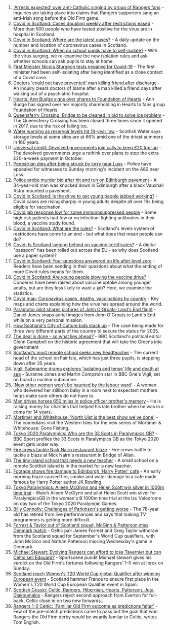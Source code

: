 1. ['Arrests expected' over anti-Catholic singing by group of Rangers fans](https://www.bbc.co.uk/news/uk-scotland-glasgow-west-58384371?at_medium=RSS&at_campaign=KARANGA) - Inquiries are taking place into claims that Rangers supporters sang an anti-Irish song before the Old Firm game.
2. [Covid in Scotland: Cases doubling weekly after restrictions eased](https://www.bbc.co.uk/news/uk-scotland-58383606?at_medium=RSS&at_campaign=KARANGA) - More than 500 people who have tested positive for the virus are in hospital in Scotland.
3. [Covid in Scotland: Where are the latest cases?](https://www.bbc.co.uk/news/uk-scotland-53511877?at_medium=RSS&at_campaign=KARANGA) - A daily update on the number and location of coronavirus cases in Scotland.
4. [Covid in Scotland: When do school pupils have to self-isolate?](https://www.bbc.co.uk/news/uk-scotland-58381883?at_medium=RSS&at_campaign=KARANGA) - With the virus surging, we re-examine the new isolation rules and ask whether schools can ask pupils to stay at home.
5. [First Minister Nicola Sturgeon tests negative for Covid-19](https://www.bbc.co.uk/news/uk-scotland-scotland-politics-58361884?at_medium=RSS&at_campaign=KARANGA) - The first minister had been self-isolating after being identified as a close contact of a Covid case.
6. [Doctors 'could not have prevented' man killing friend after discharge](https://www.bbc.co.uk/news/uk-scotland-tayside-central-58383720?at_medium=RSS&at_campaign=KARANGA) - An inquiry clears doctors of blame after a man killed a friend days after walking out of a psychiatric hospital.
7. [Hearts: Ann Budge signs over shares to Foundation of Hearts](https://www.bbc.co.uk/sport/football/58385733?at_medium=RSS&at_campaign=KARANGA) - Ann Budge has signed over her majority shareholding in Hearts to fans group Foundation of Hearts.
8. [Queensferry Crossing: Bridge to be cleaned in bid to solve ice problem](https://www.bbc.co.uk/news/uk-scotland-edinburgh-east-fife-58384588?at_medium=RSS&at_campaign=KARANGA) - The Queensferry Crossing has been closed three times since it opened in 2017, due to the risk of falling ice.
9. [Water warning as reservoir levels hit 18-year low](https://www.bbc.co.uk/news/uk-scotland-highlands-islands-58384842?at_medium=RSS&at_campaign=KARANGA) - Scottish Water says storage levels at some sites are at 66% amid one of the driest summers in 160 years.
10. [Universal credit: Devolved governments join calls to keep £20 top-up](https://www.bbc.co.uk/news/uk-58384578?at_medium=RSS&at_campaign=KARANGA) - The devolved governments urge a rethink over plans to stop the extra £20-a-week payment in October.
11. [Pedestrian dies after being struck by lorry near Luss](https://www.bbc.co.uk/news/uk-scotland-glasgow-west-58384844?at_medium=RSS&at_campaign=KARANGA) - Police have appealed for witnesses to Sunday morning's incident on the A82 near Luss.
12. [Police probe murder bid after hit and run on Edinburgh pavement](https://www.bbc.co.uk/news/uk-scotland-edinburgh-east-fife-58384589?at_medium=RSS&at_campaign=KARANGA) - A 34-year-old man was knocked down in Edinburgh after a black Vauxhall Astra mounted a pavement.
13. [Covid in Scotland: Is the drive to get young people jabbed working?](https://www.bbc.co.uk/news/uk-scotland-58342389?at_medium=RSS&at_campaign=KARANGA) - Covid cases are rising sharply in young adults despite all over 16s being eligible for vaccination.
14. [Covid jab response low for some immunosuppressed people](https://www.bbc.co.uk/news/health-58317261?at_medium=RSS&at_campaign=KARANGA) - Some high risk patients had few or no infection-fighting antibodies in their blood, a vaccine study found.
15. [Covid in Scotland: What are the rules?](https://www.bbc.co.uk/news/uk-scotland-53166816?at_medium=RSS&at_campaign=KARANGA) - Scotland's levels system of restrictions have come to an end - but what does that mean people can do?
16. [Covid: Is Scotland lagging behind on vaccine certificates?](https://www.bbc.co.uk/news/uk-scotland-57519070?at_medium=RSS&at_campaign=KARANGA) - A digital "passport" has been rolled out across the EU - so why does Scotland use a paper system?
17. [Covid in Scotland: Your questions answered on life after level zero](https://www.bbc.co.uk/news/uk-scotland-58071989?at_medium=RSS&at_campaign=KARANGA) - Readers have been sending in their questions about what the ending of more Covid rules means for them.
18. [Covid in Scotland: Are young people slowing the vaccine drive?](https://www.bbc.co.uk/news/uk-scotland-57915106?at_medium=RSS&at_campaign=KARANGA) - Concerns have been raised about vaccine uptake among younger adults, but are they less likely to want a jab? Here, we examine the statistics.
19. [Covid map: Coronavirus cases, deaths, vaccinations by country](https://www.bbc.co.uk/news/world-51235105?at_medium=RSS&at_campaign=KARANGA) - Key maps and charts explaining how the virus has spread around the world.
20. [Paramotor pilot shares pictures of John O'Groats-Land's End flight](https://www.bbc.co.uk/news/uk-england-norfolk-58345631?at_medium=RSS&at_campaign=KARANGA) - Daniel Jones snaps aerial images from John O'Groats to Land's End while on a very personal mission.
21. [How Scotland's City of Culture bids stack up](https://www.bbc.co.uk/news/uk-scotland-south-scotland-58309840?at_medium=RSS&at_campaign=KARANGA) - The case being made for three very different parts of the country to secure the status for 2025.
22. [The deal is done - so what lies ahead?](https://www.bbc.co.uk/news/uk-scotland-scotland-politics-58371910?at_medium=RSS&at_campaign=KARANGA) - BBC Scotland's political editor Glenn Campbell on the historic agreement that will take the Greens into government
23. [Scotland's most remote school seeks new headteacher](https://www.bbc.co.uk/news/uk-scotland-north-east-orkney-shetland-58322157?at_medium=RSS&at_campaign=KARANGA) - The current head of the school on Fair Isle, which has just three pupils, is stepping down after 35 years.
24. [Vigil: Submarine drama explores 'isolating and tense' life and death at sea](https://www.bbc.co.uk/news/entertainment-arts-58334990?at_medium=RSS&at_campaign=KARANGA) - Suranne Jones and Martin Compston star in BBC One's Vigil, set on board a nuclear submarine.
25. ['Now other women won't be haunted by the labour ward'](https://www.bbc.co.uk/news/uk-scotland-glasgow-west-58348827?at_medium=RSS&at_campaign=KARANGA) - A woman who delivered her stillborn baby in a room next to expectant mothers helps make sure others do not have to.
26. [Man drives horses 650 miles in police officer brother's memory](https://www.bbc.co.uk/news/uk-scotland-north-east-orkney-shetland-58028532?at_medium=RSS&at_campaign=KARANGA) - He is raising money for charities that helped his late brother when he was in a coma for 14 years.
27. [Mortimer and Whitehouse: 'North Uist is the best show we've done'](https://www.bbc.co.uk/news/uk-scotland-highlands-islands-58341993?at_medium=RSS&at_campaign=KARANGA) - The comedians visit the Western Isles for the new series of Mortimer & Whitehouse: Gone Fishing.
28. [Tokyo 2020 Paralympics: Who are the 33 Scots in Paralympics GB?](https://www.bbc.co.uk/sport/disability-sport/58272054?at_medium=RSS&at_campaign=KARANGA) - BBC Sport profiles the 33 Scots in Paralympics GB as the Tokyo 2020 event gets under way.
29. [Fire crews tackle Nick Nairn restaurant blaze](https://www.bbc.co.uk/news/uk-scotland-58378152?at_medium=RSS&at_campaign=KARANGA) - Fire crews battle to tackle a blaze at Nick Nairn's restaurant in Bridge of Allan.
30. [The tiny island school that needs a new teacher](https://www.bbc.co.uk/news/uk-scotland-58363674?at_medium=RSS&at_campaign=KARANGA) - A small school on a remote Scottish island is in the market for a new teacher.
31. [Footage shows fire damage to Edinburgh 'Harry Potter' cafe](https://www.bbc.co.uk/news/uk-scotland-58333804?at_medium=RSS&at_campaign=KARANGA) - An early morning blaze caused fire, smoke and water damage to a cafe made famous by Harry Potter author JK Rowling.
32. [Tokyo Paralympics: Aileen McGlynn and Helen Scott win silver in 1000m time trial](https://www.bbc.co.uk/sport/av/disability-sport/58339463?at_medium=RSS&at_campaign=KARANGA) - Watch Aileen McGlynn and pilot Helen Scott win silver for ParalympicsGB in the women's B 1000m time trial at the Izu Velodrome on day two of the Tokyo 2020 Paralympic Games.
33. [Billy Connolly: Challenges of Parkinson's getting worse](https://www.bbc.co.uk/news/uk-scotland-58319635?at_medium=RSS&at_campaign=KARANGA) - The 78-year old has retired from live performances and says that making TV programmes is getting more difficult.
34. [Forrest & Taylor out of Scotland squad, McGinn & Patterson miss Denmark match](https://www.bbc.co.uk/sport/football/58369233?at_medium=RSS&at_campaign=KARANGA) - Celtic pair James Forrest and Greg Taylor withdraw from the Scotland squad for September's World Cup qualifiers, with John McGinn and Nathan Patterson missing Wednesday's game in Denmark.
35. [Michael Stewart: Evolving Rangers can afford to lose Tavernier but can Celtic sell Edouard?](https://www.bbc.co.uk/sport/football/58376296?at_medium=RSS&at_campaign=KARANGA) - Sportscene pundit Michael stewart gives his verdict on the Old Firm's fortunes following Rangers' 1-0 win at Ibrox on Sunday.
36. [Scotland reach Women's T20 World Cup global Qualifier after winning European event](https://www.bbc.co.uk/sport/cricket/58383070?at_medium=RSS&at_campaign=KARANGA) - Scotland hammer France to ensure first place in the Women's T20 World Cup European Qualifier event in Spain.
37. [Scottish Gossip: Celtic, Rangers, Hibernian, Hearts, Patterson, Jota, Giakoumakis](https://www.bbc.co.uk/sport/football/58382160?at_medium=RSS&at_campaign=KARANGA) - Rangers reject second approach from Everton for full-back, Celtic close in on two new forwards...
38. [Rangers 1-0 Celtic: 'Familiar Old Firm outcome as predictions falter'](https://www.bbc.co.uk/sport/football/58377822?at_medium=RSS&at_campaign=KARANGA) - Few of the pre-match predictions came to pass but the goal that won Rangers the Old Firm derby would be wearily familar to Celtic, writes Tom English.
